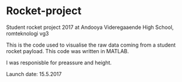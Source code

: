 # Rocket-project
Student rocket project 2017
at Andooya Videregaaende High School, romteknologi vg3

This is the code used to visualise the raw data coming from a student rocket payload.
This code was written in MATLAB. 

I was responisble for preassure and height. 

Launch date: 15.5.2017
